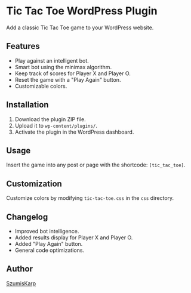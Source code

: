 # Tic Tac Toe WordPress Plugin

Add a classic Tic Tac Toe game to your WordPress website.

## Features

- Play against an intelligent bot.
- Smart bot using the minimax algorithm.
- Keep track of scores for Player X and Player O.
- Reset the game with a "Play Again" button.
- Customizable colors.

## Installation

1. Download the plugin ZIP file.
2. Upload it to `wp-content/plugins/`.
3. Activate the plugin in the WordPress dashboard.

## Usage

Insert the game into any post or page with the shortcode: `[tic_tac_toe]`.

## Customization

Customize colors by modifying `tic-tac-toe.css` in the `css` directory.

## Changelog

- Improved bot intelligence.
- Added results display for Player X and Player O.
- Added "Play Again" button.
- General code optimizations.

## Author

[SzumisKarp](https://t.ly/duzp9)
